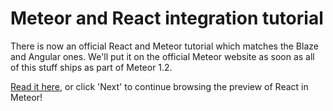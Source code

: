 <h1>Meteor and React integration tutorial</h1>

There is now an official React and Meteor tutorial which matches the Blaze and Angular ones. We'll put it on the official Meteor website as soon as all of this stuff ships as part of Meteor 1.2.

[Read it here,](http://tutorial-viewer.meteor.com/tutorial/0/react) or click 'Next' to continue browsing the preview of React in Meteor!

